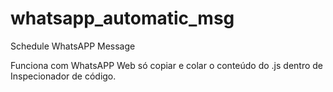 # whatsapp_automatic_msg
Schedule WhatsAPP Message 

Funciona com WhatsAPP Web só copiar e colar o conteúdo do .js dentro de Inspecionador de código.
